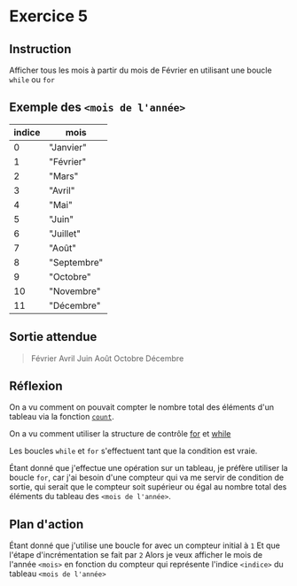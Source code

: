 # Exercice 5

## Instruction

Afficher tous les mois à partir du mois de Février en utilisant une boucle
`while` ou `for`

## Exemple des `<mois de l'année>`

| indice | mois        |
| ------ | ----------- |
| 0      | "Janvier"   |
| 1      | "Février"   |
| 2      | "Mars"      |
| 3      | "Avril"     |
| 4      | "Mai"       |
| 5      | "Juin"      |
| 6      | "Juillet"   |
| 7      | "Août"      |
| 8      | "Septembre" |
| 9      | "Octobre"   |
| 10     | "Novembre"  |
| 11     | "Décembre"  |

## Sortie attendue

> Février Avril Juin Août Octobre Décembre

## Réflexion

On a vu comment on pouvait compter le nombre total des éléments d'un tableau via
la fonction [`count`](https://www.php.net/manual/fr/function.count.php).

On a vu comment utiliser la structure de contrôle [for](https://www.php.net/manual/fr/control-structures.for.php)
et [while](https://www.php.net/manual/fr/control-structures.while.php)

Les boucles `while` et `for` s'effectuent tant que la condition est vraie.

Étant donné que j'effectue une opération sur un tableau, je préfère utiliser la
boucle `for`, car j'ai besoin d'une compteur qui va me servir de condition de
sortie, qui serait que le compteur soit supérieur ou égal au nombre total des
éléments du tableau des `<mois de l'année>`.

## Plan d'action

Étant donné que j'utilise une boucle for avec un compteur initial à `1`
Et que l'étape d'incrémentation se fait par `2`
Alors je veux afficher le mois de l'année `<mois>` en fonction du compteur qui représente l'indice `<indice>` du tableau `<mois de l'année>`
